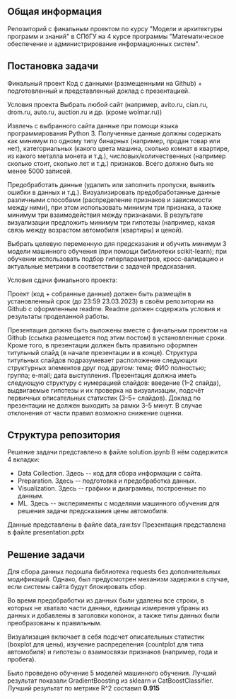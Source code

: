 ## Общая информация

Репозиторий с финальным проектом по курсу "Модели и архитектуры программ и знаний" в СПбГУ на 4 курсе программы "Математическое обеспечение и администрирование информационных систем".

## Постановка задачи

Финальный проект
Код с данными (размещенными на Github) + подготовленный и представленный доклад с презентацией.

Условия проекта
Выбрать любой сайт (например, avito.ru, cian.ru, drom.ru, auto.ru, auction.ru и др. (кроме wolmar.ru))

Извлечь с выбранного сайта данные при помощи языка программирования Python 3. Полученные данные должны содержать как минимум по одному типу бинарных (например, продан товар или нет), категориальных (какого цвета машина, сколько комнат в квартире, из какого металла монета и т.д.), числовых/количественных (например сколько стоит, сколько лет и т.д.) признаков. Всего должно быть не менее 5000 записей.

Предобработать данные (удалить или заполнить пропуски, выявить ошибки в данных и т.д.). Визуализировать предобработанные данные различными способами (распределение признаков и зависимости между ними), при этом использовать минимум три признака, а также минимум три взаимодействия между признаками. В результате визуализации предложить минимум три гипотезы (например, какая связь между возрастом автомобиля (квартиры) и ценой).

Выбрать целевую переменную для предсказания и обучить минимум 3 модели машинного обучения (при помощи библиотеки scikit-learn); при обучении использовать подбор гиперпараметров, кросс-валидацию и актуальные метрики в соответствии с задачей предсказания.

Условия сдачи финального проекта: 

Проект (код + собранные данные) должен быть размещён в установленный срок (до 23:59 23.03.2023) в своём репозитории на Github с оформленным readme. Readme должен содержать условия и результаты проделанной работы. 

Презентация должна быть выложены вместе с финальным проектом на Github (ссылка размещается под этим постом) в установленные сроки. Кроме того, в презентации должен быть правильно оформлен титульный слайд (в начале презентации и в конце). Структура титульных слайдов подразумевает расположение следующих структурных элементов друг под другом: тема; ФИО полностью; группа; e-mail; дата выступления. Презентация должна иметь следующую структуру с нумерацией слайдов: введение (1–2 слайда), выдвигаемые гипотезы и их проверка на визуализации, подсчёт первичных описательных статистик (3–5+ слайдов). Доклад по презентации не должен выходить за рамки 3–5 минут. В случае отклонения от части правил возможно снижение оценки.

## Структура репозитория

Решение задачи представлено в файле solution.ipynb
В нём содержится 4 вкладки:
- Data Collection. Здесь -- код для сбора информации с сайта.
- Preparation. Здесь -- подготовка и предобработка данных.
- Visualization. Здесь -- графики и диаграммы, построенные по данным.
- ML. Здесь -- эксперименты с моделями машинного обучения для решения задачи предсказания цены автомобиля.

Данные представлены в файле data_raw.tsv
Презентация представлена в файле presentation.pptx

## Решение задачи
Для сбора данных подошла библиотека requests без дополнительных модификаций. Однако, был предусмотрен механизм задержки в случае, если системы сайта будут блокировать сбор.  

Во время предобработки из данных были удалены все строки, в которых не хватало части данных, единицы измерения убраны из данных и добавлены в заголовки колонок, а также типы данных были преобразованы к правильным.  

Визуализация включает в себя подсчет описательных статистик (boxplot для цены), изучение распределения (countplot для типа автомобиля) и гипотезы о взаимосвязи признаков (например, года и пробега).  

Было проведено обучение 5 моделей машинного обучения. Лучший результат показали GradientBoosting из sklearn и CatBoostClassifier. Лучший результат по метрике R^2 составил **0.915**
